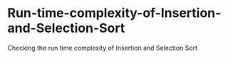 # Run-time-complexity-of-Insertion-and-Selection-Sort
Checking the run time complexity of Insertion and Selection Sort
